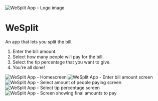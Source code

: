 ![WeSplit App - Logo image](https://github.com/MartinFlischman/WeSplit/assets/26260699/6716db18-fe87-4d4d-9f94-7f0b96b28444)
# WeSplit

An app that lets you split the bill.

1. Enter the bill amount.
2. Select how many people will pay for the bill.
3. Select the tip percentage that you want to give.
4. You're all done!

![WeSplit App - Homescreen](https://github.com/MartinFlischman/WeSplit/assets/26260699/442e2b55-1a06-4724-a3c6-5f9f136bccc4)
![WeSplit App - Enter bill amount screen](https://github.com/MartinFlischman/WeSplit/assets/26260699/c70cfd86-a848-4358-8a4d-fb4c98024c39)
![WeSplit App - Select amount of people paying screen](https://github.com/MartinFlischman/WeSplit/assets/26260699/4ab434e5-05ed-47bb-a9ce-2269d12ac9eb)
![WeSplit App - Select tip percentage screen](https://github.com/MartinFlischman/WeSplit/assets/26260699/58ca40d4-38ea-4de7-bb37-9dbd64ff19e8)
![WeSplit App - Screen showing final amounts to pay](https://github.com/MartinFlischman/WeSplit/assets/26260699/4a7e1f5d-cb6e-4c30-9f8f-643165556b21)

